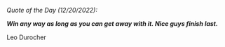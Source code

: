 *Quote of the Day (12/20/2022):*

_**Win any way as long as you can get away with it. Nice guys finish last.**_

Leo Durocher